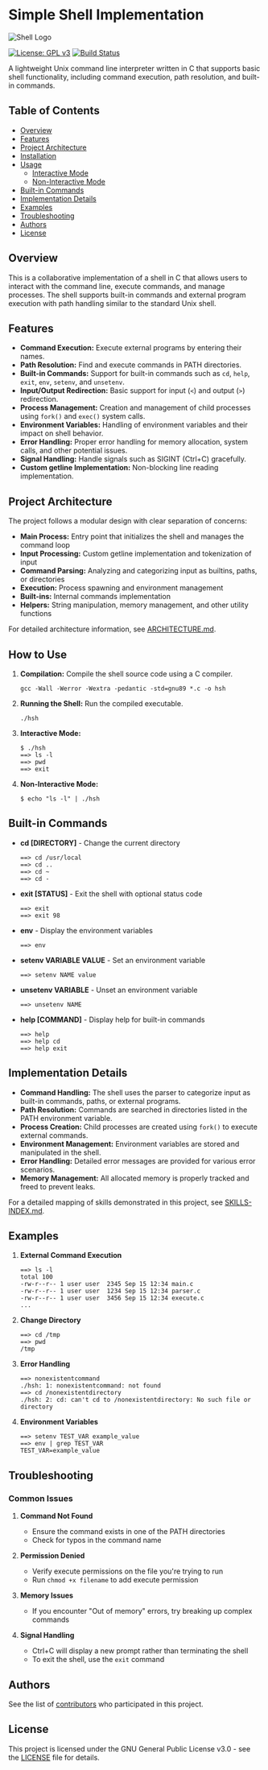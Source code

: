 # Simple Shell Implementation

![Shell Logo](https://i.imgur.com/ZN8TaBE.png)

[![License: GPL v3](https://img.shields.io/badge/License-GPLv3-blue.svg)](./LICENSE.txt) [![Build Status](https://img.shields.io/badge/build-passing-brightgreen.svg)]()

A lightweight Unix command line interpreter written in C that supports basic shell functionality, including command execution, path resolution, and built-in commands.

## Table of Contents
- [Overview](#overview)
- [Features](#features)
- [Project Architecture](#project-architecture)
- [Installation](#how-to-use)
- [Usage](#how-to-use)
  - [Interactive Mode](#interactive-mode)
  - [Non-Interactive Mode](#non-interactive-mode)
- [Built-in Commands](#built-in-commands)
- [Implementation Details](#implementation-details)
- [Examples](#examples)
- [Troubleshooting](#troubleshooting)
- [Authors](#authors)
- [License](#license)

## Overview

This is a collaborative implementation of a shell in C that allows users to interact with the command line, execute commands, and manage processes. The shell supports built-in commands and external program execution with path handling similar to the standard Unix shell.

## Features

- **Command Execution:** Execute external programs by entering their names.
- **Path Resolution:** Find and execute commands in PATH directories.
- **Built-in Commands:** Support for built-in commands such as `cd`, `help`, `exit`, `env`, `setenv`, and `unsetenv`.
- **Input/Output Redirection:** Basic support for input (`<`) and output (`>`) redirection.
- **Process Management:** Creation and management of child processes using `fork()` and `exec()` system calls.
- **Environment Variables:** Handling of environment variables and their impact on shell behavior.
- **Error Handling:** Proper error handling for memory allocation, system calls, and other potential issues.
- **Signal Handling:** Handle signals such as SIGINT (Ctrl+C) gracefully.
- **Custom getline Implementation:** Non-blocking line reading implementation.

## Project Architecture

The project follows a modular design with clear separation of concerns:

- **Main Process:** Entry point that initializes the shell and manages the command loop
- **Input Processing:** Custom getline implementation and tokenization of input
- **Command Parsing:** Analyzing and categorizing input as builtins, paths, or directories
- **Execution:** Process spawning and environment management
- **Built-ins:** Internal commands implementation
- **Helpers:** String manipulation, memory management, and other utility functions

For detailed architecture information, see [ARCHITECTURE.md](ARCHITECTURE.md).

## How to Use

1. **Compilation:** Compile the shell source code using a C compiler.
   ```
   gcc -Wall -Werror -Wextra -pedantic -std=gnu89 *.c -o hsh
   ```

2. **Running the Shell:** Run the compiled executable.
   ```
   ./hsh
   ```

3. **Interactive Mode:**
   ```
   $ ./hsh
   ==> ls -l
   ==> pwd
   ==> exit
   ```

4. **Non-Interactive Mode:**
   ```
   $ echo "ls -l" | ./hsh
   ```

## Built-in Commands

- **cd [DIRECTORY]** - Change the current directory
  ```
  ==> cd /usr/local
  ==> cd ..
  ==> cd ~
  ==> cd -
  ```

- **exit [STATUS]** - Exit the shell with optional status code
  ```
  ==> exit
  ==> exit 98
  ```

- **env** - Display the environment variables
  ```
  ==> env
  ```

- **setenv VARIABLE VALUE** - Set an environment variable
  ```
  ==> setenv NAME value
  ```

- **unsetenv VARIABLE** - Unset an environment variable
  ```
  ==> unsetenv NAME
  ```

- **help [COMMAND]** - Display help for built-in commands
  ```
  ==> help
  ==> help cd
  ==> help exit
  ```

## Implementation Details

- **Command Handling:** The shell uses the parser to categorize input as built-in commands, paths, or external programs.
- **Path Resolution:** Commands are searched in directories listed in the PATH environment variable.
- **Process Creation:** Child processes are created using `fork()` to execute external commands.
- **Environment Management:** Environment variables are stored and manipulated in the shell.
- **Error Handling:** Detailed error messages are provided for various error scenarios.
- **Memory Management:** All allocated memory is properly tracked and freed to prevent leaks.

For a detailed mapping of skills demonstrated in this project, see [SKILLS-INDEX.md](SKILLS-INDEX.md).

## Examples

1. **External Command Execution**
   ```
   ==> ls -l
   total 100
   -rw-r--r-- 1 user user  2345 Sep 15 12:34 main.c
   -rw-r--r-- 1 user user  1234 Sep 15 12:34 parser.c
   -rw-r--r-- 1 user user  3456 Sep 15 12:34 execute.c
   ...
   ```

2. **Change Directory**
   ```
   ==> cd /tmp
   ==> pwd
   /tmp
   ```

3. **Error Handling**
   ```
   ==> nonexistentcommand
   ./hsh: 1: nonexistentcommand: not found
   ==> cd /nonexistentdirectory
   ./hsh: 2: cd: can't cd to /nonexistentdirectory: No such file or directory
   ```

4. **Environment Variables**
   ```
   ==> setenv TEST_VAR example_value
   ==> env | grep TEST_VAR
   TEST_VAR=example_value
   ```

## Troubleshooting

### Common Issues

1. **Command Not Found**
   - Ensure the command exists in one of the PATH directories
   - Check for typos in the command name

2. **Permission Denied**
   - Verify execute permissions on the file you're trying to run
   - Run `chmod +x filename` to add execute permission

3. **Memory Issues**
   - If you encounter "Out of memory" errors, try breaking up complex commands

4. **Signal Handling**
   - Ctrl+C will display a new prompt rather than terminating the shell
   - To exit the shell, use the `exit` command

## Authors
See the list of [contributors](./AUTHORS) who participated in this project.

## License
This project is licensed under the GNU General Public License v3.0 - see the [LICENSE](./LICENSE.txt) file for details.